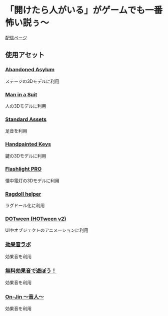 # 「開けたら人がいる」がゲームでも一番怖い説ぅ〜
[配信ページ](https://unityroom.com/games/aketara_hito_ga_iru)

## 使用アセット
### [Abandoned Asylum](https://www.assetstore.unity3d.com/#!/content/49137)
ステージの3Dモデルに利用
### [Man in a Suit](https://www.assetstore.unity3d.com/#!/content/51662)
人の3Dモデルに利用
### [Standard Assets](https://www.assetstore.unity3d.com/#!/content/32351)
足音を利用
### [Handpainted Keys](https://www.assetstore.unity3d.com/#!/content/42044)
鍵の3Dモデルに利用
### [Flashlight PRO](https://www.assetstore.unity3d.com/#!/content/53053)
懐中電灯の3Dモデルに利用
### [Ragdoll helper](https://www.assetstore.unity3d.com/#!/content/49288)
ラグドール化に利用
### [DOTween (HOTween v2)](https://www.assetstore.unity3d.com/#!/content/27676)
UIやオブジェクトのアニメーションに利用
### [効果音ラボ](https://soundeffect-lab.info/)
効果音を利用
### [無料効果音で遊ぼう！](https://taira-komori.jpn.org/freesound.html)
効果音を利用
### [On-Jin ～音人～](https://on-jin.com/)
効果音を利用

